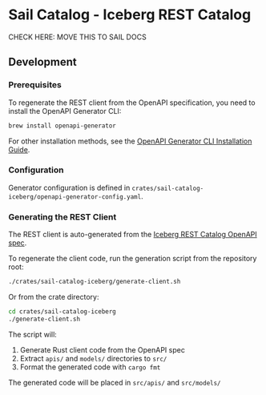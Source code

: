 # Sail Catalog - Iceberg REST Catalog

CHECK HERE: MOVE THIS TO SAIL DOCS

## Development

### Prerequisites

To regenerate the REST client from the OpenAPI specification, you need to install the OpenAPI Generator CLI:

```bash
brew install openapi-generator
```

For other installation methods, see the [OpenAPI Generator CLI Installation Guide](https://openapi-generator.tech/docs/installation/).

### Configuration

Generator configuration is defined in `crates/sail-catalog-iceberg/openapi-generator-config.yaml`.

### Generating the REST Client

The REST client is auto-generated from the [Iceberg REST Catalog OpenAPI spec](spec/iceberg-rest-catalog.yaml).

To regenerate the client code, run the generation script from the repository root:

```bash
./crates/sail-catalog-iceberg/generate-client.sh
```

Or from the crate directory:

```bash
cd crates/sail-catalog-iceberg
./generate-client.sh
```

The script will:
1. Generate Rust client code from the OpenAPI spec
2. Extract `apis/` and `models/` directories to `src/`
3. Format the generated code with `cargo fmt`

The generated code will be placed in `src/apis/` and `src/models/`